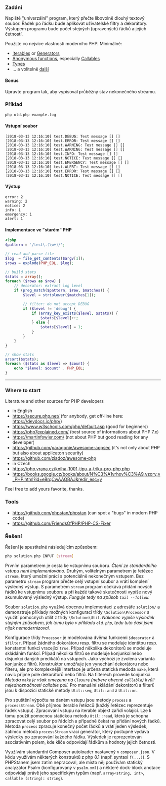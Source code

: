 ### Zadání
Napiště "univerzální" program, který přečte libovolně dlouhý textový soubor.
Řádek po řádku bude aplikovat uživatelské filtry a dekorátory. Výstupem programu
bude počet stejných (upravených) řádků a jejich četností.

Použijte co nejvíce vlastností moderního PHP. Minimálně:
- [Iterables](http://php.net/manual/en/language.types.iterable.php) or [Generators](https://www.php.net/manual/en/language.generators.php)
- [Anonymous functions](http://php.net/manual/en/functions.anonymous.php), especially [Callables](http://php.net/manual/en/language.types.callable.php)
- [Types](http://php.net/manual/en/migration70.new-features.php#migration70.new-features.scalar-type-declarations)
- ... a volitelně [další](http://php.net/manual/en/langref.php)

#### Bonus
Upravte program tak, aby vypisoval průběžný stav nekonečného streamu.

### Příklad
```bash
php old.php example.log
```

#### Vstupní soubor
```
[2018-03-13 12:16:10] test.DEBUG: Test message [] []
[2018-03-13 12:16:10] test.ERROR: Test message [] []
[2018-03-13 12:16:10] test.WARNING: Test message [] []
[2018-03-13 12:16:10] test.WARNING: Test message [] []
[2018-03-13 12:16:10] test.INFO: Test message [] []
[2018-03-13 12:16:10] test.NOTICE: Test message [] []
[2018-03-13 12:16:10] test.EMERGENCY: Test message [] []
[2018-03-13 12:16:10] test.ALERT: Test message [] []
[2018-03-13 12:16:10] test.ERROR: Test message [] []
[2018-03-13 12:16:10] test.NOTICE: Test message [] []
```

#### Výstup
```
error: 2
warning: 2
notice: 2
info: 1
emergency: 1
alert: 1
```

#### Implementace ve "starém" PHP
```php
<?php
$pattern = '/test\.(\w+)/';

// read and parse file
$log  = file_get_contents($argv[1]);
$rows = explode(PHP_EOL, $log);

// build stats
$stats = array();
foreach ($rows as $row) {
    // decorator: extract log level
    if (preg_match($pattern, $row, $matches)) {
        $level = strtolower($matches[1]);

        // filter: do not accept DEBUG
        if ($level != 'debug') {
            if (array_key_exists($level, $stats)) {
                $stats[$level]++;
            } else {
                $stats[$level] = 1;
            }
        }
    }
}

// show stats
arsort($stats);
foreach ($stats as $level => $count) {
    echo "$level: $count" . PHP_EOL;
}
```

---

### Where to start
Literature and other sources for PHP developers
- in English
 - https://secure.php.net/ (for anybody, get off-line here: https://devdocs.io/php/)
 - https://www.w3schools.com/php/default.asp (good for beginners)
 - https://php7explained.com/ (best source of informations about PHP 7.x)
 - https://martinfowler.com/ (not about PHP but good reading for any developer)
 - https://github.com/paragonie/awesome-appsec (it's not only about PHP but also about applicaton security)
 - https://github.com/ziadoz/awesome-php
- in Czech
 - https://php.vrana.cz/kniha-1001-tipu-a-triku-pro-php.php
 - https://books.google.cz/books/about/N%C3%A1vrhov%C3%A9_vzory_v_PHP.html?id=eBrqCwAAQBAJ&redir_esc=y

Feel free to add yours favorite, thanks.

### Tools
- https://github.com/phpstan/phpstan (can spot a "bugs" in modern PHP code)
- https://github.com/FriendsOfPHP/PHP-CS-Fixer

### Řešení

Řešení je spustitelné následujícím způsobem:

```sh
php solution.php INPUT [stream]
```

Prvním parametrem je cesta ke vstupnímu souboru. *Čtení ze standardního vstupu není implementováno.*
Druhým, volitelným parametrem je řetězec `stream`, který umožní práci s potenciálně nekonečným vstupem.
Bez parametru `stream` program přečte celý vstupní soubor a vrátí komplení výsledný výstup.
S parametrem `stream` program očekává přidání nových řádků ke vstupnímu souboru
a při každé takové skutečnosti vypíše nový akumulovaný výsledný výstup.
*Funguje tedy na způsob `tail --follow`.*

Soubor `solution.php` využívá obecnou implementaci z adresáře `solution/`
a demonstruje příklady možných konfigurací třídy `\Solution\Processor`
a využití pomocných utilit z třídy `\Solution\Util`.
*Nakonec vypíše výsledek stejným způsobem, jak tomu bylo v příkladu `old.php`,
tedu tuto část jsem nijak nemodernizoval.*

Konfigurace třídy `Processor` je modelována dvěma funkcemi `$decorator` a `$filter`.
Případ žádného dokorátoru resp. filtru se modeluje identitou resp. konstantní funkcí vracející `true`.
Případ několika dekorátorů se modeluje skládáním funkcí.
Případ několika filtrů se modeluje konjunkcí nebo disjunkcí daných predikátů na vstupech.
Jako výchozí je zvolena varianta konjunkce filtrů.
Konstruktor umožňuje jen vynechání dekorátoru nebo filteru,
ale pro komplexnější interface je určena statická medoda `make`,
která navíc příjme pole dekorátorů nebo filtrů. Na filterech provede konjunkci.
*Metoda `make` je však omezena na `Closure` (nebere obecné `callable`)
kvůli nejednoznačnosti callable polí.*
Pro manuální skládání dekorátorů a filterů jsou k dispozici statické metody
`Util::seq`, `Util::and` a `Util::or`.

Pro spuštění výpočtu na daném vstupu jsou metody `process` a `processStream`.
Obě příjmou iterable řetězců (každý řetězec reprezentuje řádek vstupu).
Zpracování vstupu na iterable objekt zařídí volající.
Lze k tomu použít pomocnou statickou metodu `Util::read`, která
je schopna zpracovat celý soubor po řádcích a případně čekat na přidání nových řádků.
Metoda `process` zpracuje konečný počet řádků a vrátí jeden výsledek,
zatímco metoda `processStream` vrací generátor,
který postupně vydává výsledky po zpracování každého řádku.
Výsledek je reprezentován asociativním polem,
kde klíče odpovídají řádkům a hodnoty jejich četnosti.

Využívám standardní Composer autoloader nastavený v `composer.json`.
V kódu využívám některých konstruktů z php 8.1 (např. syntaxi `f(...)`).
S PHPStanem jsem zatím nepracoval, ale místo něj
používám statický analyzátor Psalm (konfigurovaný v `psalm.xml`)
a některé dock-block anotace odpovídají právě jeho specifickým typům
(např. `array<string, int>`, `callable (string): string`).
